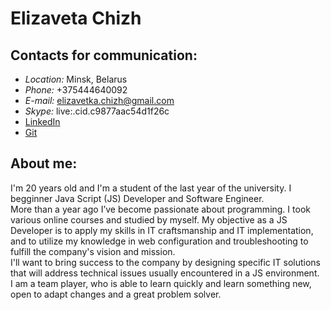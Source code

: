 # Elizaveta Chizh

## Contacts for communication:

- _Location:_ Minsk, Belarus
- _Phone:_ +375444640092
- _E-mail:_ elizavetka.chizh@gmail.com
- _Skype:_ live:.cid.c9877aac54d1f26c
- [LinkedIn](https://vk.com/away.php?to=https://www.linkedin.com/i..)
- [Git](https://github.com/elizavetachizh)

## About me:

I'm 20 years old and I'm a student of the last year of the university. I begginner Java Script (JS) Developer and Software Engineer.\
More than a year ago I’ve become passionate about programming. I took various online courses and studied by myself. My objective as a JS Developer is to apply my skills in IT craftsmanship and IT implementation, and to utilize my knowledge in web configuration and troubleshooting to fulfill the company's vision and mission.\
I'll want to bring success to the company by designing specific IT solutions that will address technical issues usually encountered in a JS environment.\
I am a team player, who is able to learn quickly and learn something new, open to adapt changes and a great problem solver.
